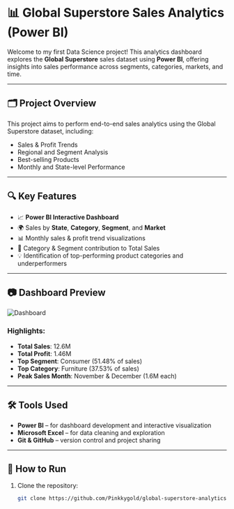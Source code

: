 # 📊 Global Superstore Sales Analytics (Power BI)

Welcome to my first Data Science project! This analytics dashboard explores the **Global Superstore** sales dataset using **Power BI**, offering insights into sales performance across segments, categories, markets, and time.

---

## 🗂️ Project Overview

This project aims to perform end-to-end sales analytics using the Global Superstore dataset, including:

- Sales & Profit Trends
- Regional and Segment Analysis
- Best-selling Products
- Monthly and State-level Performance

---

## 🔍 Key Features

- 📈 **Power BI Interactive Dashboard**  
- 🌍 Sales by **State**, **Category**, **Segment**, and **Market**
- 📊 Monthly sales & profit trend visualizations
- 🎯 Category & Segment contribution to Total Sales
- 💡 Identification of top-performing product categories and underperformers

---

## 📷 Dashboard Preview

![Dashboard](<img width="867" alt="Global SuperStore " src="https://github.com/user-attachments/assets/42562996-a6dd-4f1d-af97-b59488b9a572" />)

### Highlights:
- **Total Sales**: 12.6M  
- **Total Profit**: 1.46M  
- **Top Segment**: Consumer (51.48% of sales)  
- **Top Category**: Furniture (37.53% of sales)  
- **Peak Sales Month**: November & December (1.6M each)

---

## 🛠 Tools Used

- **Power BI** – for dashboard development and interactive visualization
- **Microsoft Excel** – for data cleaning and exploration
- **Git & GitHub** – version control and project sharing

---

## 🚀 How to Run

1. Clone the repository:
   ```bash
   git clone https://github.com/Pinkkygold/global-superstore-analytics.git
